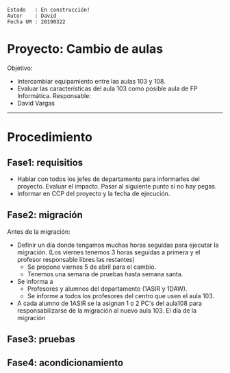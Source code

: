 
```
Estado   : En construcción!
Autor    : David
Fecha UM : 20190322
```

# Proyecto: Cambio de aulas

Objetivo:
* Intercambiar equipamiento entre las aulas 103 y 108.
* Evaluar las características del aula 103 como posible aula de FP Informática.
Responsable:
* David Vargas

---

# Procedimiento

## Fase1: requisitios
* Hablar con todos los jefes de departamento para informarles del proyecto.
Evaluar el impacto. Pasar al siguiente punto si no hay pegas.
* Informar en CCP del proyecto y la fecha de ejecución.

## Fase2: migración

Antes de la migración:
* Definir un día donde tengamos muchas horas seguidas para ejecutar la migración.
(Los viernes tenemos 3 horas seguidas a primera y el profesor responsable libres las restantes)
    * Se propone viernes 5 de abril para el cambio.
    * Tenemos una semana de pruebas hasta semana santa.
* Se informa a
    * Profesores y alumnos del departamento (1ASIR y 1DAW).
    * Se informe a todos los profesores del centro que usen el aula 103.
* A cada alumno de 1ASIR se la asignan 1 o 2 PC's del aula108 para responsabilizarse de
la migración al nuevo aula 103.
El día de la migración
## Fase3: pruebas


## Fase4: acondicionamiento
